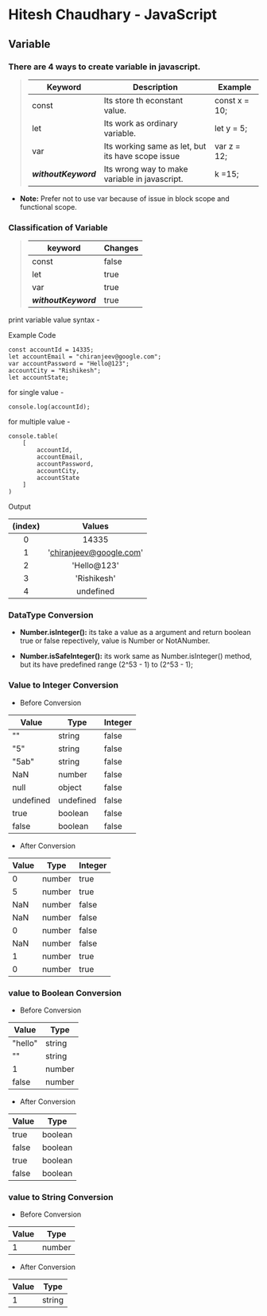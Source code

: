 # Hitesh Chaudhary - JavaScript

## Variable

### There are 4 ways to create variable in javascript.

> | Keyword | Description | Example |
> | --- | --- | --- |
> | const | Its store th econstant value. |  const x = 10; |
> | let | Its work as ordinary variable. | let y = 5; |
> | var | Its working same as let, but its have scope issue | var z = 12; |
> | ***withoutKeyword*** | Its wrong way to make variable in javascript. | k =15; |

* **Note:** Prefer not to use var because of issue in block scope and functional scope.

### Classification of Variable

> | keyword | Changes |
> | --- | --- |
> | const | false |
> | let | true |
> | var | true |
> | ***withoutKeyword*** | true |

print variable value syntax - 

Example Code
```
const accountId = 14335;
let accountEmail = "chiranjeev@google.com";
var accountPassword = "Hello@123";
accountCity = "Rishikesh";
let accountState;
```

for single value - 
```
console.log(accountId);
```

for multiple value - 
```
console.table(
    [
        accountId,
        accountEmail,
        accountPassword,
        accountCity,
        accountState
    ]
)
```

Output 

| (index) | Values |
| :---: | :---: |
| 0 | 14335 |
| 1 | 'chiranjeev@google.com' |
| 2 | 'Hello@123' |
| 3 | 'Rishikesh' | 
| 4 | undefined |

### DataType Conversion

 - **Number.isInteger():** its take a value as a argument and return boolean true or false repectively, value is Number or NotANumber.

 - **Number.isSafeInteger():** its work same as Number.isInteger() method, but its have predefined range (2^53 - 1) to (2^53 - 1);

### Value to Integer Conversion

- Before Conversion

| Value | Type | Integer |
| --- | --- | --- |
| "" | string | false |
| "5" | string | false |
| "5ab" | string | false |
| NaN | number | false |
| null | object | false |
| undefined | undefined | false |
| true | boolean | false |
| false | boolean | false |

 - After Conversion

| Value | Type | Integer |
| --- | --- | --- |
| 0 | number | true |
| 5 | number | true |
| NaN | number | false |
| NaN | number | false |
| 0 | number | false |
| NaN | number | false |
| 1 | number | true |
| 0 | number | true |

### value to Boolean Conversion

- Before Conversion

| Value | Type |
| --- | --- |
| "hello" | string |
| "" | string |
| 1 | number |
| false | number |

 - After Conversion

| Value | Type |
| --- | --- |
| true | boolean |
| false | boolean |
| true | boolean |
| false | boolean |

### value to String Conversion

- Before Conversion

| Value | Type |
| --- | --- |
| 1 | number |

 - After Conversion

| Value | Type |
| --- | --- |
| 1 | string |